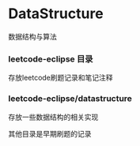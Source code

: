 # DataStructure
数据结构与算法

### leetcode-eclipse 目录
存放leetcode刷题记录和笔记注释

### leetcode-eclipse/datastructure
存放一些数据结构的相关实现

其他目录是早期刷题的记录
